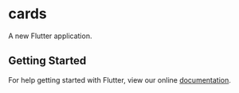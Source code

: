 # cards

A new Flutter application.

## Getting Started

For help getting started with Flutter, view our online
[documentation](https://flutter.io/).
